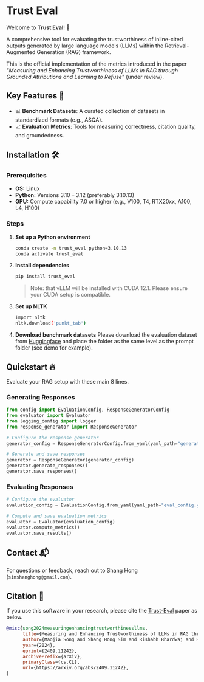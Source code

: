 # Trust Eval

Welcome to **Trust Eval**! 🌟  

A comprehensive tool for evaluating the trustworthiness of inline-cited outputs generated by large language models (LLMs) within the Retrieval-Augmented Generation (RAG) framework.

This is the official implementation of the metrics introduced in the paper *"Measuring and Enhancing Trustworthiness of LLMs in RAG through Grounded Attributions and Learning to Refuse"* (under review).

## Key Features 🚀

- 📊 **Benchmark Datasets**: A curated collection of datasets in standardized formats (e.g., ASQA).
- 📈 **Evaluation Metrics**: Tools for measuring correctness, citation quality, and groundedness.

## Installation 🛠️

### Prerequisites

- **OS:** Linux  
- **Python:** Versions 3.10 – 3.12 (preferably 3.10.13)  
- **GPU:** Compute capability 7.0 or higher (e.g., V100, T4, RTX20xx, A100, L4, H100)

### Steps

1. **Set up a Python environment**

   ```bash
   conda create -n trust_eval python=3.10.13
   conda activate trust_eval
   ```

2. **Install dependencies**

   ```bash
   pip install trust_eval
   ```

   > Note: that vLLM will be installed with CUDA 12.1. Please ensure your CUDA setup is compatible.

3. **Set up NLTK**

   ```bash
   import nltk
   nltk.download('punkt_tab')
   ```

4. **Download benchmark datasets**
Please download the evaluation dataset from [Huggingface](https://huggingface.co/datasets/declare-lab/Trust-Score/tree/main/Trust-Score) and place the folder as the same level as the prompt folder (see demo for example).

## Quickstart 🔥

Evaluate your RAG setup with these main 8 lines.

### Generating Responses

```python
from config import EvaluationConfig, ResponseGeneratorConfig
from evaluator import Evaluator
from logging_config import logger
from response_generator import ResponseGenerator

# Configure the response generator
generator_config = ResponseGeneratorConfig.from_yaml(yaml_path="generator_config.yaml")

# Generate and save responses
generator = ResponseGenerator(generator_config)
generator.generate_responses()
generator.save_responses()
```

### Evaluating Responses

```python
# Configure the evaluator
evaluation_config = EvaluationConfig.from_yaml(yaml_path="eval_config.yaml")

# Compute and save evaluation metrics
evaluator = Evaluator(evaluation_config)
evaluator.compute_metrics()
evaluator.save_results()
```

## Contact 📬

For questions or feedback, reach out to Shang Hong (`simshanghong@gmail.com`).

## Citation 📝

If you use this software in your research, please cite the [Trust-Eval](https://arxiv.org/abs/2409.11242) paper as below.

```bibtex
@misc{song2024measuringenhancingtrustworthinessllms,
      title={Measuring and Enhancing Trustworthiness of LLMs in RAG through Grounded Attributions and Learning to Refuse}, 
      author={Maojia Song and Shang Hong Sim and Rishabh Bhardwaj and Hai Leong Chieu and Navonil Majumder and Soujanya Poria},
      year={2024},
      eprint={2409.11242},
      archivePrefix={arXiv},
      primaryClass={cs.CL},
      url={https://arxiv.org/abs/2409.11242}, 
}
```

